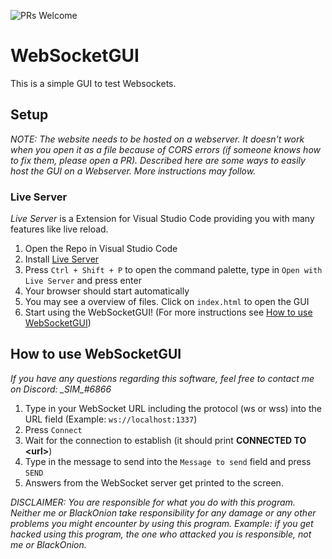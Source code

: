 ![PRs Welcome](https://img.shields.io/badge/PRs-very%20welcome-brightgreen.svg)
# WebSocketGUI
This is a simple GUI to test Websockets.

## Setup
*NOTE: The website needs to be hosted on a webserver. It doesn't work when you open it as a file because of CORS errors (if someone knows how to fix them, please open a PR). Described here are some ways to easily host the GUI on a Webserver. More instructions may follow.*
### Live Server
*Live Server* is a Extension for Visual Studio Code providing you with many features like live reload.
1. Open the Repo in Visual Studio Code
2. Install [Live Server](https://marketplace.visualstudio.com/items?itemName=ritwickdey.LiveServer)
3. Press `Ctrl + Shift + P` to open the command palette, type in `Open with Live Server` and press enter
4. Your browser should start automatically
5. You may see a overview of files. Click on `index.html` to open the GUI
6. Start using the WebSocketGUI! (For more instructions see [How to use WebSocketGUI](#how-to-use-websocketgui))

## How to use WebSocketGUI
*If you have any questions regarding this software, feel free to contact me on Discord: \_SIM\_#6866*
1. Type in your WebSocket URL including the protocol (ws or wss) into the URL field (Example: `ws://localhost:1337`)
2. Press `Connect`
3. Wait for the connection to establish (it should print **CONNECTED TO \<url\>**)
4. Type in the message to send into the `Message to send` field and press `SEND`
5. Answers from the WebSocket server get printed to the screen.

*DISCLAIMER: You are responsible for what you do with this program. Neither me or BlackOnion take responsibility for any damage or any other problems you might encounter by using this program. Example: if you get hacked using this program, the one who attacked you is responsible, not me or BlackOnion.*
